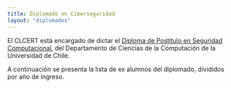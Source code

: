 ```yaml
---
title: Diplomado en Ciberseguridad
layout: "diplomados"
---
```


El CLCERT está encargado de dictar el [Diploma de Postítulo en Seguridad Computacional](https://www.dcc.uchile.cl/educacion-continua/diplomas/seguridad-computacional),
del Departamento de Ciencias de la Computación de la Universidad de Chile.

A continuación se presenta la lista de ex alumnos del diplomado, divididos por año de ingreso.
